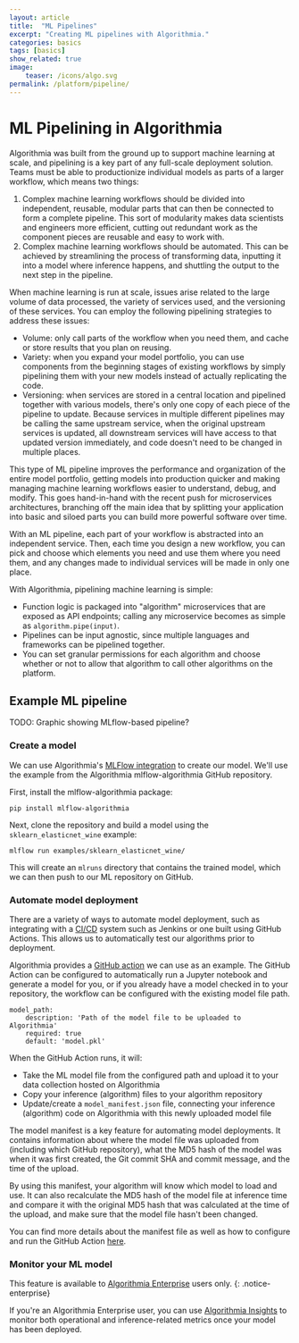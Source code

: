 ```yaml
---
layout: article
title:  "ML Pipelines"
excerpt: "Creating ML pipelines with Algorithmia."
categories: basics
tags: [basics]
show_related: true
image:
    teaser: /icons/algo.svg
permalink: /platform/pipeline/
---
```


# ML Pipelining in Algorithmia

Algorithmia was built from the ground up to support machine learning at scale, and pipelining is a key part of any full-scale deployment solution. Teams must be able to productionize individual models as parts of a larger workflow, which means two things:

1. Complex machine learning workflows should be divided into independent, reusable, modular parts that can then be connected to form a complete pipeline. This sort of modularity makes data scientists and engineers more efficient, cutting out redundant work as the component pieces are reusable and easy to work with.
2. Complex machine learning workflows should be automated. This can be achieved by streamlining the process of transforming data, inputting it into a model where inference happens, and shuttling the output to the next step in the pipeline.

When machine learning is run at scale, issues arise related to the large volume of data processed, the variety of services used, and the versioning of these services. You can employ the following pipelining strategies to address these issues:

- Volume: only call parts of the workflow when you need them, and cache or store results that you plan on reusing.
- Variety: when you expand your model portfolio, you can use components from the beginning stages of existing workflows by simply pipelining them with your new models instead of actually replicating the code.
- Versioning: when services are stored in a central location and pipelined together with various models, there's only one copy of each piece of the pipeline to update. Because services in multiple different pipelines may be calling the same upstream service, when the original upstream services is updated, all downstream services will have access to that updated version immediately, and code doesn't need to be changed in multiple places.

This type of ML pipeline improves the performance and organization of the entire model portfolio, getting models into production quicker and making managing machine learning workflows easier to understand, debug, and modify. This goes hand-in-hand with the recent push for microservices architectures, branching off the main idea that by splitting your application into basic and siloed parts you can build more powerful software over time.

With an ML pipeline, each part of your workflow is abstracted into an independent service. Then, each time you design a new workflow, you can pick and choose which elements you need and use them where you need them, and any changes made to individual services will be made in only one place.

With Algorithmia, pipelining machine learning is simple:

- Function logic is packaged into "algorithm" microservices that are exposed as API endpoints; calling any microservice becomes as simple as `algorithm.pipe(input)`.
- Pipelines can be input agnostic, since multiple languages and frameworks can be pipelined together. 
- You can set granular permissions for each algorithm and choose whether or not to allow that algorithm to call other algorithms on the platform.

## Example ML pipeline

TODO: Graphic showing MLflow-based pipeline?

### Create a model

We can use Algorithmia's [MLFlow integration](https://algorithmia.com/developers/clients/mlflow) to create our model. We'll use the example from the Algorithmia mlflow-algorithmia GitHub repository.

First, install the mlflow-algorithmia package:

```
pip install mlflow-algorithmia
```

Next, clone the repository and build a model using the `sklearn_elasticnet_wine` example:


```
mlflow run examples/sklearn_elasticnet_wine/
```

This will create an `mlruns` directory that contains the trained model, which we can then push to our ML repository on GitHub.

### Automate model deployment

There are a variety of ways to automate model deployment, such as integrating with a [CI/CD](https://algorithmia.com/developers/algorithm-development/ci-cd) system such as Jenkins or one built using GitHub Actions. This allows us to automatically test our algorithms prior to deployment.

Algorithmia provides a [GitHub action](https://github.com/marketplace/actions/deploy-to-algorithmia) we can use as an example. The GitHub Action can be configured to automatically run a Jupyter notebook and generate a model for you, or if you already have a model checked in to your repository, the workflow can be configured with the existing model file path.

```
model_path:
    description: 'Path of the model file to be uploaded to Algorithmia'
    required: true
    default: 'model.pkl'  
```

When the GitHub Action runs, it will:

- Take the ML model file from the configured path and upload it to your data collection hosted on Algorithmia
- Copy your inference (algorithm) files to your algorithm repository
- Update/create a `model_manifest.json` file, connecting your inference (algorithm) code on Algorithmia with this newly uploaded model file

The model manifest is a key feature for automating model deployments. It contains information about where the model file was uploaded from (including which GitHub repository), what the MD5 hash of the model was when it was first created, the Git commit SHA and commit message, and the time of the upload.

By using this manifest, your algorithm will know which model to load and use. It can also recalculate the MD5 hash of the model file at inference time and compare it with the original MD5 hash that was calculated at the time of the upload, and make sure that the model file hasn't been changed.

You can find more details about the manifest file as well as how to configure and run the GitHub Action [here](https://github.com/algorithmiaio/algorithmia-modeldeployment-action).

### Monitor your ML model

This feature is available to [Algorithmia Enterprise](/enterprise) users only.
{: .notice-enterprise}

If you're an Algorithmia Enterprise user, you can use [Algorithmia Insights](https://algorithmia.com/developers/integrations/insights) to monitor both operational and inference-related metrics once your model has been deployed.
